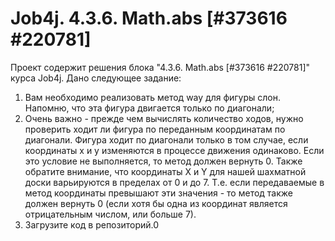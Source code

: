 # Job4j. 4.3.6. Math.abs [#373616 #220781]
Проект содержит решения блока "4.3.6. Math.abs [#373616 #220781]" курса Job4j.
Дано следующее задание:
1. Вам необходимо реализовать метод way для фигуры слон. Напомню, что эта фигура двигается только по диагонали;
2. Очень важно - прежде чем вычислять количество ходов, нужно проверить ходит ли фигура по переданным координатам по диагонали. Фигура ходит по диагонали только в том случае, если координаты x и y изменяются в процессе движения одинаково. Если это условие не выполняется, то метод должен вернуть 0. Также обратите внимание, что координаты X и Y для нашей шахматной доски варьируются в пределах от 0 и до 7. Т.е. если передаваемые в метод координаты превышают эти значения - то метод также должен вернуть 0 (если хотя бы одна из координат является отрицательным числом, или больше 7).
3. Загрузите код в репозиторий.0